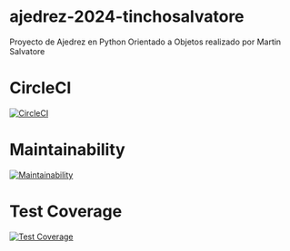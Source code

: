 # ajedrez-2024-tinchosalvatore
Proyecto de Ajedrez en Python Orientado a Objetos realizado por Martin Salvatore


# CircleCI
[![CircleCI](https://dl.circleci.com/status-badge/img/gh/um-computacion-tm/ajedrez-2024-tinchosalvatore/tree/main.svg?style=svg)](https://dl.circleci.com/status-badge/redirect/gh/um-computacion-tm/ajedrez-2024-tinchosalvatore/tree/main)

# Maintainability
[![Maintainability](https://api.codeclimate.com/v1/badges/45a1254696619ce5a5c1/maintainability)](https://codeclimate.com/github/um-computacion-tm/ajedrez-2024-tinchosalvatore/maintainability)

# Test Coverage
[![Test Coverage](https://api.codeclimate.com/v1/badges/45a1254696619ce5a5c1/test_coverage)](https://codeclimate.com/github/um-computacion-tm/ajedrez-2024-tinchosalvatore/test_coverage)